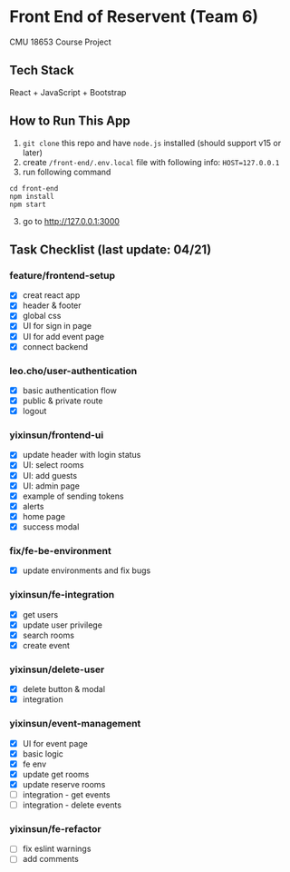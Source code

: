 # Front End of Reservent (Team 6)

CMU 18653 Course Project

## Tech Stack

React + JavaScript + Bootstrap

## How to Run This App

1. `git clone` this repo and have `node.js` installed (should support v15 or later)
2. create `/front-end/.env.local` file with following info: `HOST=127.0.0.1`
3. run following command

```
cd front-end
npm install
npm start
```

3. go to http://127.0.0.1:3000

## Task Checklist (last update: 04/21)

### feature/frontend-setup

- [x] creat react app
- [x] header & footer
- [x] global css
- [x] UI for sign in page
- [x] UI for add event page
- [x] connect backend

### leo.cho/user-authentication

- [x] basic authentication flow
- [x] public & private route
- [x] logout

### yixinsun/frontend-ui

- [x] update header with login status
- [x] UI: select rooms
- [x] UI: add guests
- [x] UI: admin page
- [x] example of sending tokens
- [x] alerts
- [x] home page
- [x] success modal

### fix/fe-be-environment

- [x] update environments and fix bugs

### yixinsun/fe-integration

- [x] get users
- [x] update user privilege
- [x] search rooms
- [x] create event

### yixinsun/delete-user

- [x] delete button & modal
- [x] integration

### yixinsun/event-management

- [x] UI for event page
- [x] basic logic
- [x] fe env
- [x] update get rooms
- [x] update reserve rooms
- [ ] integration - get events
- [ ] integration - delete events

### yixinsun/fe-refactor

- [ ] fix eslint warnings
- [ ] add comments
